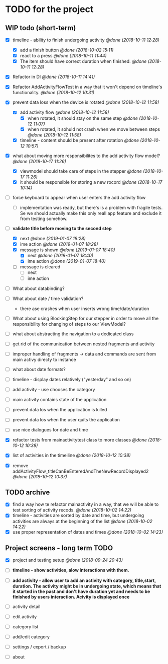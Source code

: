 # TODO for the project


## WIP todo (short-term)


- [X] timeline - ability to finish undergoing activity _@done (2018-10-11 12:28)_
    - [X] add a finish button _@done (2018-10-02 15:11)_
    - [X] react to a press _@done (2018-10-11 11:44)_
    - [X] The item should have correct duration when finished. _@done (2018-10-11 12:28)_
- [X] Refactor in DI  _@done (2018-10-11 14:41)_
- [X] Refactor AddActivityFlowTest in a way that it won't depend on timeline's functionality. _@done (2018-10-12 10:31)_

- [X] prevent data loss when the device is rotated _@done (2018-10-12 11:58)_
    - [X] add activity flow  _@done (2018-10-12 11:58)_
        - [X] when rotated, it should stay on the same step _@done (2018-10-12 11:07)_
        - [X] when rotated, it sohuld not crash when we move between steps _@done (2018-10-12 11:58)_
    - [X] timeline - content should be present after rotation _@done (2018-10-12 10:57)_

- [X] what about moving more  responsibilites to the add activity flow model?  _@done (2018-10-17 11:26)_
    - [X] viewmodel should take care of steps in the stepper _@done (2018-10-17 11:26)_
    - [X] it should be responsible for storing a new rocord _@done (2018-10-17 10:14)_

- [ ] force keyboard to appear when user enters the add activity flow
    - [ ] implementation was ready, but there's is a problem with fragile tests. Se we should actually make this only reall app feature and exclude it from testing somehow.
    
- [ ] **validate title before moving to the second step**
    - [X] next _@done (2019-01-07 18:28)_
    - [X] ime action _@done (2019-01-07 18:28)_
    - [X] message is shown _@done (2019-01-07 18:40)_
        - [X] next _@done (2019-01-07 18:40)_
        - [X] ime action _@done (2019-01-07 18:40)_
    - [ ] message is cleared
        - [ ] next
        - [ ] ime action  
- [ ] What about databinding?
- [ ] What about date / time validation?
    - there ase crashes when user inserts wrong time/date/duration
- [ ] What about using BlockingStep for our stepper in order to move all the responsibility for changing of steps to our ViewModel?

- [ ] what about abstracting the navigation to a dedicated class
- [ ] get rid of the communication between nested fragments and activity
- [ ] improper handling of fragments -> data and commands are sent from main activy directy to instance
- [ ] what about date formats?
- [ ] timeline - display dates relatively ("yesterday" and so on)
- [ ] add activity - use chooses the category
- [ ] main activity contains state of the application
- [ ] prevent data los when the application is killed
- [ ] prevent data los when the user quits the application
- [ ] use nice dialogues for date and time
- [X] refactor tests from mainactivitytest class to more classes _@done (2018-10-12 10:38)_
- [X] list of activities in the timeiline _@done (2018-10-12 10:38)_
- [X] remove addActivityFlow_titleCanBeEnteredAndTheNewRecordDisplayed2 _@done (2018-10-12 10:37)_

## TODO archive

- [X] find a way how te refactor mainactivity in a way, that we will be able to test sorting of activity recods. _@done (2018-10-02 14:22)_
- [X] timeline - activities are sorted by date and time, but undergoing activities are always at the beginning of the list _@done (2018-10-02 14:22)_
- [X] use proper representation of dates and times _@done (2018-10-02 14:23)_

## Project screens - long term TODO

- [X] project and testing setup _@done (2018-09-24 20:43)_

- [ ] **timeline - show activities, alow interactions with them.**
- [ ] **add activity - allow user to add an activity with category, title,start, duration. The activity might be in undergoing state, which means that it started in the past and don't have duration yet and needs to be finished by users interaction. Acivity is displayed once**

- [ ] activity detail
- [ ] edit activity
- [ ] category list
- [ ] add/edit category
- [ ] settings / export / backup
- [ ] about


